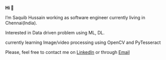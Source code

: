 **Hi 👋**

I’m Saquib Hussain working as software engineer currently living in Chennai(India). 

Interested in Data driven problem using ML, DL.

currently learning Image/video processing using OpenCV and PyTesseract

Please, feel free to contact me on [LinkedIn](https://www.linkedin.com/in/saquibyzd/) or through [Email](saquibhussain)


<!---
saquib-hussain/saquib-hussain is a ✨ special ✨ repository because its `README.md` (this file) appears on your GitHub profile.
You can click the Preview link to take a look at your changes.
--->
